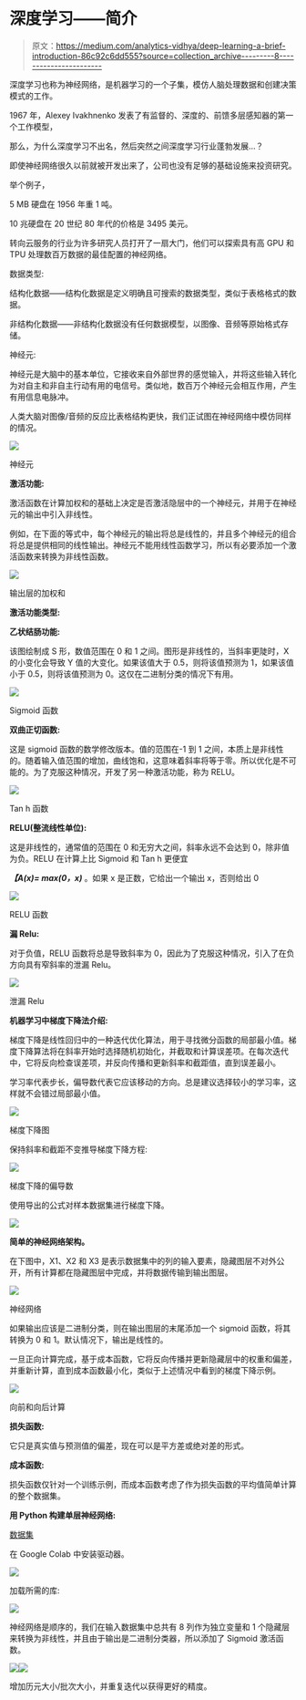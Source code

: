# 深度学习——简介

> 原文：<https://medium.com/analytics-vidhya/deep-learning-a-brief-introduction-86c92c6dd555?source=collection_archive---------8----------------------->

深度学习也称为神经网络，是机器学习的一个子集，模仿人脑处理数据和创建决策模式的工作。

1967 年，Alexey Ivakhnenko 发表了有监督的、深度的、前馈多层感知器的第一个工作模型，

那么，为什么深度学习不出名，然后突然之间深度学习行业蓬勃发展…？

即使神经网络很久以前就被开发出来了，公司也没有足够的基础设施来投资研究。

举个例子，

5 MB 硬盘在 1956 年重 1 吨。

10 兆硬盘在 20 世纪 80 年代的价格是 3495 美元。

转向云服务的行业为许多研究人员打开了一扇大门，他们可以探索具有高 GPU 和 TPU 处理数百万数据的最佳配置的神经网络。

数据类型:

结构化数据——结构化数据是定义明确且可搜索的数据类型，类似于表格格式的数据。

非结构化数据——非结构化数据没有任何数据模型，以图像、音频等原始格式存储。

神经元:

神经元是大脑中的基本单位，它接收来自外部世界的感觉输入，并将这些输入转化为对自主和非自主行动有用的电信号。类似地，数百万个神经元会相互作用，产生有用信息电脉冲。

人类大脑对图像/音频的反应比表格结构更快，我们正试图在神经网络中模仿同样的情况。

![](img/4375286ba28758da2d28c0ed7be7b626.png)

神经元

**激活功能:**

激活函数在计算加权和的基础上决定是否激活隐层中的一个神经元，并用于在神经元的输出中引入非线性。

例如，在下面的等式中，每个神经元的输出将总是线性的，并且多个神经元的组合将总是提供相同的线性输出。神经元不能用线性函数学习，所以有必要添加一个激活函数来转换为非线性函数。

![](img/0ad7265e60e5fc954453fc17523a42ff.png)

输出层的加权和

**激活功能类型:**

**乙状结肠功能:**

该图绘制成 S 形，数值范围在 0 和 1 之间。图形是非线性的，当斜率更陡时，X 的小变化会导致 Y 值的大变化。如果该值大于 0.5，则将该值预测为 1，如果该值小于 0.5，则将该值预测为 0。这仅在二进制分类的情况下有用。

![](img/d90b6fb6618b73f95bd9e1a3d427f747.png)

Sigmoid 函数

**双曲正切函数:**

这是 sigmoid 函数的数学修改版本。值的范围在-1 到 1 之间，本质上是非线性的。随着输入值范围的增加，曲线饱和，这意味着斜率将等于零。所以优化是不可能的。为了克服这种情况，开发了另一种激活功能，称为 RELU。

![](img/c88c9b750890753d6d7609e0f7b451af.png)

Tan h 函数

**RELU(整流线性单位):**

这是非线性的，通常值的范围在 0 和无穷大之间，斜率永远不会达到 0，除非值为负。RELU 在计算上比 Sigmoid 和 Tan h 更便宜

***【A(x)= max(0，x)*** 。如果 x 是正数，它给出一个输出 x，否则给出 0

![](img/d34619683accc8bc8c6c2aa89c723f77.png)

RELU 函数

**漏 Relu:**

对于负值，RELU 函数将总是导致斜率为 0，因此为了克服这种情况，引入了在负方向具有窄斜率的泄漏 Relu。

![](img/516df4f7b463e4c41dc9194e844c9064.png)

泄漏 Relu

**机器学习中梯度下降法介绍:**

梯度下降是线性回归中的一种迭代优化算法，用于寻找微分函数的局部最小值。梯度下降算法将在斜率开始时选择随机初始化，并截取和计算误差项。在每次迭代中，它将反向检查误差项，并反向传播和更新斜率和截距值，直到误差最小。

学习率代表步长，偏导数代表它应该移动的方向。总是建议选择较小的学习率，这样就不会错过局部最小值。

![](img/b7ad4a186f509b340525a4616edeb315.png)

梯度下降图

保持斜率和截距不变推导梯度下降方程:

![](img/4626875dce0512833ad06167b5a3d247.png)

梯度下降的偏导数

使用导出的公式对样本数据集进行梯度下降。

![](img/32c1907012dd108a3d883e57ae828739.png)

**简单的神经网络架构。**

在下图中，X1、X2 和 X3 是表示数据集中的列的输入要素，隐藏图层不对外公开，所有计算都在隐藏图层中完成，并将数据传输到输出图层。

![](img/14702123402ddf66e422491afa18d9ff.png)

神经网络

如果输出应该是二进制分类，则在输出图层的末尾添加一个 sigmoid 函数，将其转换为 0 和 1。默认情况下，输出是线性的。

一旦正向计算完成，基于成本函数，它将反向传播并更新隐藏层中的权重和偏差，并重新计算，直到成本函数最小化，类似于上述情况中看到的梯度下降示例。

![](img/fd8fe713f61ac9b2fa554cf2b7d844b1.png)

向前和向后计算

**损失函数:**

它只是真实值与预测值的偏差，现在可以是平方差或绝对差的形式。

**成本函数:**

损失函数仅针对一个训练示例，而成本函数考虑了作为损失函数的平均值简单计算的整个数据集。

**用 Python 构建单层神经网络:**

[数据集](https://raw.githubusercontent.com/Jayachandran9283/Dataset/main/pima-indians-diabetes-data.csv)

在 Google Colab 中安装驱动器。

![](img/88dd5fcf4b7559f6e5d03ba19a595d92.png)

加载所需的库:

![](img/384f55dac9228e015a37d5a2dcaa4cc4.png)

神经网络是顺序的，我们在输入数据集中总共有 8 列作为独立变量和 1 个隐藏层来转换为非线性，并且由于输出是二进制分类器，所以添加了 Sigmoid 激活函数。

![](img/e32a8fc03dd82d3753241d9d264c9961.png)![](img/ef34717f345f4a558329085ff73f0bf4.png)

增加历元大小/批次大小，并重复迭代以获得更好的精度。